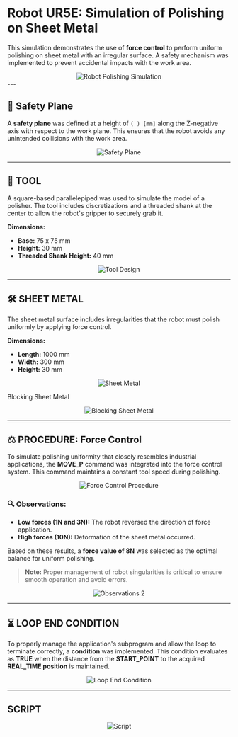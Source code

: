 # Robot UR5E: Simulation of Polishing on Sheet Metal

This simulation demonstrates the use of **force control** to perform uniform polishing on sheet metal with an irregular surface. A safety mechanism was implemented to prevent accidental impacts with the work area.

<div align="center">
<img src="https://github.com/user-attachments/assets/4ed33fae-1113-4e52-867c-149f138beca0" alt="Robot Polishing Simulation" />
</div>
---



## 🚨 Safety Plane
A **safety plane** was defined at a height of `( ) [mm]` along the Z-negative axis with respect to the work plane. This ensures that the robot avoids any unintended collisions with the work area.

<div align= "center">
  <img src="https://github.com/user-attachments/assets/158a2533-37f8-43c4-a262-b302c235caac" alt="Safety Plane" />
</div>

---

## 🔧 TOOL
A square-based parallelepiped was used to simulate the model of a polisher. The tool includes discretizations and a threaded shank at the center to allow the robot's gripper to securely grab it.

**Dimensions:**
- **Base:** 75 x 75 mm
- **Height:** 30 mm
- **Threaded Shank Height:** 40 mm

<div style="text-align: center;">
  <img src="https://github.com/user-attachments/assets/a59baced-c2d4-4adc-a28b-8642bd3db175" alt="Tool Design" />
</div>

---

## 🛠️ SHEET METAL
The sheet metal surface includes irregularities that the robot must polish uniformly by applying force control.

**Dimensions:**
- **Length:** 1000 mm
- **Width:** 300 mm
- **Height:** 30 mm


<div style="text-align: center;">
  <img src="https://github.com/user-attachments/assets/e7353e8f-f985-4107-bba4-25c6f72b2ad7" alt="Sheet Metal" />
</div>

Blocking Sheet Metal
<div style="text-align: center;">
  <img src="https://github.com/user-attachments/assets/1d123036-108e-4f75-97e0-ab7d9df1511d" alt="Blocking Sheet Metal" />
</div>

---

## ⚖️ PROCEDURE: Force Control
To simulate polishing uniformity that closely resembles industrial applications, the **MOVE_P** command was integrated into the force control system. This command maintains a constant tool speed during polishing.

<div style="text-align: center;">
  <img src="https://github.com/user-attachments/assets/062763bb-d62d-4283-adc3-39a57c14ac4e" alt="Force Control Procedure" />
</div>

### 🔍 Observations:
- **Low forces (1N and 3N):** The robot reversed the direction of force application.
- **High forces (10N):** Deformation of the sheet metal occurred.

Based on these results, a **force value of 8N** was selected as the optimal balance for uniform polishing.

> **Note:** Proper management of robot singularities is critical to ensure smooth operation and avoid errors.

<div align= "center">
  <img src="https://github.com/user-attachments/assets/8a647636-29a0-4a4a-ba79-7cb62987b822" alt="Observations 2" />
</div>

---

## ⏳ LOOP END CONDITION
To properly manage the application's subprogram and allow the loop to terminate correctly, a **condition** was implemented. This condition evaluates as **TRUE** when the distance from the **START_POINT** to the acquired **REAL_TIME position** is maintained.

<div style="text-align: center;">
  <img src="https://github.com/user-attachments/assets/7dacbc4e-3f97-4e5c-af83-15116f1d390f" alt="Loop End Condition" />
</div>

---

## SCRIPT
<div style="text-align: center;">
  <img src="https://github.com/user-attachments/assets/2564f42e-eb1b-4772-85be-1a9eca6ab51b" alt="Script" />
</div>
